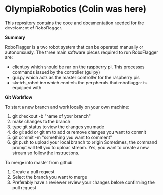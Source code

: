 # OlympiaRobotics (Colin was here)
This repository contains the code and documentation needed for the develoment of RoboFlagger.

<strong>Summary</strong>

RoboFlagger is a two robot system that can be operated manually or autonomously.
The three main software pieces required to run RoboFlagger are:
<ul>
  <li>client.py which should be ran on the raspberry pi. This processes commands issued by the controller (gui.py)</li>
  <li>gui.py which acts as the master controller for the raspberry pis</li>
  <li>sketch_robot.ino which controls the peripherals that roboflagger is equipped with</li>
</ul>

<strong>Git Workflow</strong>

To start a new branch and work locally on your own machine:
  1. git checkout -b "name of your branch"
  2. make changes to the branch
  3. type git status to view the changes you made
  4. do git add or git rm to add or remove changes you want to commit
  5. git commit -m "something you want to comment"
  6. git push to upload your local branch to origin
      Sometimes, the command prompt will tell you to upload stream. Yes, you want to create a new stream so follow the instructions.
   
To merge into master from github
  1. Create a pull request
  2. Select the branch you want to merge
  3. Preferably have a reviewer review your changes before confirming the pull request
